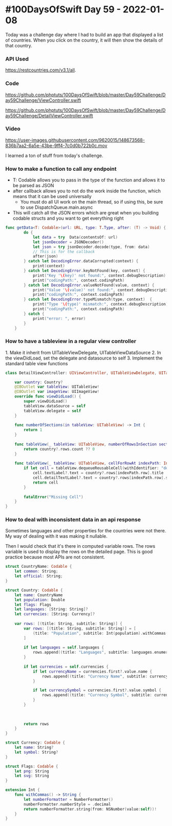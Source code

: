 # #100DaysOfSwift Day 59 - 2022-01-08

Today was a challenge day where I had to build an app that displayed a list of countries.  When you click on the country, it will then show the details of that country.

### API Used

https://restcountries.com/v3.1/all.

### Code

https://github.com/phptuts/100DaysOfSwift/blob/master/Day59Challenge/Day59Challenge/ViewController.swift

https://github.com/phptuts/100DaysOfSwift/blob/master/Day59Challenge/Day59Challenge/DetailViewController.swift

### Video

https://user-images.githubusercontent.com/9620015/148673568-836b7aa2-6a5e-43be-9ff4-7c0d0b722b0c.mov


I learned a ton of stuff from today's challenge.

### How to make a function to call any endpoint

- T: Codable allows you to pass in the type of the function and allows it to be parsed as JSON
- after callback allows you to not do the work inside the function, which means that it can be used universally
  - You must do all UI work on the main thread, so if using this, be sure to use DispatchQueue.main.async 
- This will catch all the JSON errors which are great when you building codable structs and you want to get everything right

```swift
func getData<T: Codable>(url: URL, type: T.Type, after: (T) -> Void) {
        do {
            let data = try  Data(contentsOf: url)
            let jsonDecoder = JSONDecoder()
            let json = try jsonDecoder.decode(type, from: data)
            // This is for the callback
            after(json)
        } catch let DecodingError.dataCorrupted(context) {
            print(context)
        } catch let DecodingError.keyNotFound(key, context) {
            print("Key '\(key)' not found:", context.debugDescription)
            print("codingPath:", context.codingPath)
        } catch let DecodingError.valueNotFound(value, context) {
            print("Value '\(value)' not found:", context.debugDescription)
            print("codingPath:", context.codingPath)
        } catch let DecodingError.typeMismatch(type, context)  {
            print("Type '\(type)' mismatch:", context.debugDescription)
            print("codingPath:", context.codingPath)
        } catch {
            print("error: ", error)
        }
    }
```
### How to have a tableview in a regular view controller

1\. Make it inherit from UITableViewDelegate, UITableViewDataSource
2\. In the viewDidLoad, set the delegate and datasource to self
3\. Implement the standard table view functions

```swift
class DetailViewController: UIViewController, UITableViewDelegate, UITableViewDataSource {

    var country: Country?
    @IBOutlet var tableView: UITableView!
    @IBOutlet var imageView: UIImageView!
    override func viewDidLoad() {
        super.viewDidLoad()
        tableView.dataSource = self
        tableView.delegate = self
    }
    
    func numberOfSections(in tableView: UITableView) -> Int {
        return 1
    }
    
    func tableView(_ tableView: UITableView, numberOfRowsInSection section: Int) -> Int {
        return country?.rows.count ?? 0
    }
    
    func tableView(_ tableView: UITableView, cellForRowAt indexPath: IndexPath) -> UITableViewCell {
        if let cell = tableView.dequeueReusableCell(withIdentifier: "detail")  {
            cell.textLabel?.text = country?.rows[indexPath.row].title
            cell.detailTextLabel?.text = country?.rows[indexPath.row].subtitle
            return cell
        }
        
        fatalError("Missing Cell")
    }
}

```


### How to deal with inconsistent data in an api response

Sometimes languages and other properties for the countries were not there.  My way of dealing with it was making it nullable.  

Then I would check that it's there in computed variable rows.  The rows variable is used to display the rows on the detailed page.  This is good practice because most APIs are not consistent.

```swift
struct CountryName: Codable {
    let common: String;
    let official: String;
}

struct Country: Codable {
    let name: CountryName
    let population: Double
    let flags: Flags
    let languages: [String: String]?
    let currencies: [String: Currency]?
    
    var rows: [(title: String, subtitle: String)] {
        var rows: [(title: String, subtitle: String)] = [
            (title: "Population", subtitle: Int(population).withCommas()),
        ]
        
        if let languages = self.languages {
            rows.append((title: "Languages", subtitle: languages.enumerated().map{ $0.element.value   }.joined(separator: ", ")))
        }
        
        if let currencies = self.currencies {
            if let currencyName = currencies.first?.value.name {
                rows.append((title: "Currency Name", subtitle: currencyName))
            }

            if let currencySymbol = currencies.first?.value.symbol {
                rows.append((title: "Currency Symbol", subtitle: currencySymbol))
            }
        }
       
        
        
        return rows
    }
}

struct Currency: Codable {
    let name: String?
    let symbol: String?
}

struct Flags: Codable {
    let png: String
    let svg: String
}

extension Int {
    func withCommas() -> String {
        let numberFormatter = NumberFormatter()
        numberFormatter.numberStyle = .decimal
        return numberFormatter.string(from: NSNumber(value:self))!
    }
}

```
